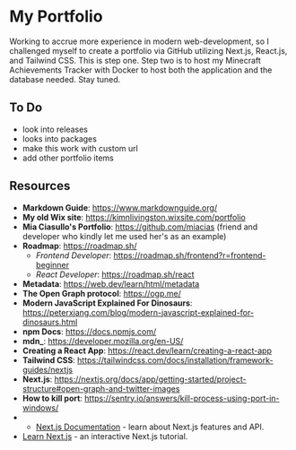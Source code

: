 # My Portfolio

Working to accrue more experience in modern web-development, so I challenged myself to create a portfolio via GitHub utilizing Next.js, React.js, and Tailwind CSS. This is step one. Step two is to host my Minecraft Achievements Tracker with Docker to host both the application and the database needed. Stay tuned.

## To Do

- look into releases
- looks into packages
- make this work with custom url
- add other portfolio items

## Resources

- **Markdown Guide**: https://www.markdownguide.org/
- **My old Wix site**: https://kimnlivingston.wixsite.com/portfolio
- **Mia Ciasullo's Portfolio**: https://github.com/miacias (friend and developer who kindly let me used her's as an example)
- **Roadmap**: https://roadmap.sh/
  - *Frontend Developer*: https://roadmap.sh/frontend?r=frontend-beginner
  - *React Developer*: https://roadmap.sh/react
- **Metadata**: https://web.dev/learn/html/metadata
- **The Open Graph protocol**: https://ogp.me/
- **Modern JavaScript Explained For Dinosaurs**: https://peterxjang.com/blog/modern-javascript-explained-for-dinosaurs.html
- **npm Docs**: https://docs.npmjs.com/
- **mdn_**: https://developer.mozilla.org/en-US/
- **Creating a React App**: https://react.dev/learn/creating-a-react-app
- **Tailwind CSS**: https://tailwindcss.com/docs/installation/framework-guides/nextjs
- **Next.js**: https://nextjs.org/docs/app/getting-started/project-structure#open-graph-and-twitter-images
- **How to kill port**: https://sentry.io/answers/kill-process-using-port-in-windows/
- - [Next.js Documentation](https://nextjs.org/docs) - learn about Next.js features and API.
- [Learn Next.js](https://nextjs.org/learn) - an interactive Next.js tutorial.
